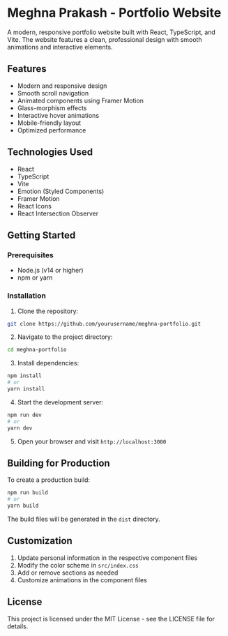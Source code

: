 # Meghna Prakash - Portfolio Website

A modern, responsive portfolio website built with React, TypeScript, and Vite. The website features a clean, professional design with smooth animations and interactive elements.

## Features

- Modern and responsive design
- Smooth scroll navigation
- Animated components using Framer Motion
- Glass-morphism effects
- Interactive hover animations
- Mobile-friendly layout
- Optimized performance

## Technologies Used

- React
- TypeScript
- Vite
- Emotion (Styled Components)
- Framer Motion
- React Icons
- React Intersection Observer

## Getting Started

### Prerequisites

- Node.js (v14 or higher)
- npm or yarn

### Installation

1. Clone the repository:
```bash
git clone https://github.com/yourusername/meghna-portfolio.git
```

2. Navigate to the project directory:
```bash
cd meghna-portfolio
```

3. Install dependencies:
```bash
npm install
# or
yarn install
```

4. Start the development server:
```bash
npm run dev
# or
yarn dev
```

5. Open your browser and visit `http://localhost:3000`

## Building for Production

To create a production build:

```bash
npm run build
# or
yarn build
```

The build files will be generated in the `dist` directory.

## Customization

1. Update personal information in the respective component files
2. Modify the color scheme in `src/index.css`
3. Add or remove sections as needed
4. Customize animations in the component files

## License

This project is licensed under the MIT License - see the LICENSE file for details.
